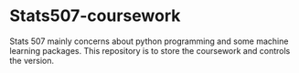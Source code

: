 # Stats507-coursework

Stats 507 mainly concerns about python programming and some machine learning packages. This repository is to store the coursework and controls the version.
